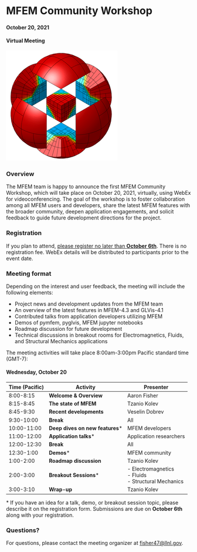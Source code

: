 # MFEM Community Workshop
#### October 20, 2021
#### Virtual Meeting

![MFEM Logo](img/logo-300.png)

### Overview

The MFEM team is happy to announce the first MFEM Community Workshop, which will
take place on October 20, 2021, virtually, using WebEx for videoconferencing.
The goal of the workshop is to foster collaboration among all MFEM users and
developers, share the latest MFEM features with the broader community, deepen
application engagements, and solicit feedback to guide future development
directions for the project.

### Registration

If you plan to attend, [please register no later than **October 6th**](https://forms.gle/KE9XGyD8ZCwAv29H8). 
There is no registration fee. WebEx details will be distributed to participants prior to the event date.

### Meeting format

Depending on the interest and user feedback, the meeting will include the following elements:

- Project news and development updates from the MFEM team
- An overview of the latest features in MFEM-4.3 and GLVis-4.1
- Contributed talks from application developers utilizing MFEM
- Demos of pymfem, pyglvis, MFEM jupyter notebooks
- Roadmap discussion for future development
- Technical discussions in breakout rooms for Electromagnetics, Fluids, and
  Structural Mechanics applications

The meeting activities will take place 8:00am-3:00pm Pacific standard time (GMT-7):

#### Wednesday, October 20

| Time (Pacific) | Activity | Presenter |
|---|---|---|
| 8:00-8:15 | **Welcome & Overview** | Aaron Fisher |
| 8:15-8:45 | **The state of MFEM** | Tzanio Kolev |
| 8:45-9:30 | **Recent developments** | Veselin Dobrev |
| 9:30-10:00 | **Break** | All |
| 10:00-11:00 | **Deep dives on new features**\* | MFEM developers |
| 11:00-12:00 | **Application talks**\* | Application researchers |
| 12:00-12:30 | **Break** | All |
| 12:30-1:00 | **Demos**\* | MFEM community |
| 1:00-2:00 | **Roadmap discussion** | Tzanio Kolev |
| 2:00-3:00 | **Breakout Sessions**\* | - Electromagnetics<br> - Fluids<br> - Structural Mechanics |
| 3:00-3:10 | **Wrap-up** | Tzanio Kolev |

\* If you have an idea for a talk, demo, or breakout session topic, please describe it on the registration form. 
Submissions are due on **October 6th** along with your registration.

### Questions?

For questions, please contact the meeting organizer at
[fisher47@llnl.gov](mailto:fisher47@llnl.gov).

